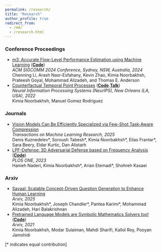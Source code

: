 ```yaml
---
permalink: /research/
title: "Research"
author_profile: true
redirect_from: 
  - /md/
  - /research.html
---
```

### Conference Proceedings
- [m3: Accurate Flow-Level Performance Estimation using Machine Learning](https://dl.acm.org/doi/pdf/10.1145/3651890.3672243) (**[Code](https://github.com/netiken/m3)**)    
  *ACM SIGCOMM 2024 Conference, Sydney, NSW, Australia, 2024*   
  Chenning Li, Arash Nasr-Esfahany, Kevin Zhao, Kimia Noorbakhsh, Prateesh Goyal, Mohammad Alizadeh, and Thomas E. Anderson 
- [Counterfactual Temporal Point Processes](https://proceedings.neurips.cc/paper_files/paper/2022/file/9d3faa41886997cfc2128b930077fa49-Paper-Conference.pdf) (**[Code](https://github.com/Networks-Learning/counterfactual-tpp)**.**[Talk](https://recorder-v3.slideslive.com/?share=73262&s=a9e670b0-7006-47ad-8b08-eefb96e2909f)**)  
  *Neural Information Processing Systems (NeurIPS), New Orleans (LA, USA), 2022*   
  Kimia Noorbakhsh, Manuel Gomez Rodriguez 
  

### Journals
- [Vision Models Can Be Efficiently Specialized via Few-Shot Task-Aware Compression](https://openreview.net/forum?id=Za9Tm07fig)  
  *Transactions on Machine Learning Research, 2025*   
  Denis Kuznedelev\*, Soroush Tabesh\*, Kimia Noorbakhsh\*, Elias Frantar\*, Sara Beery, Eldar Kurtic, Dan Alistarh 
- [LPF-Defense: 3D Adversarial Defense based on Frequency Analysis](https://journals.plos.org/plosone/article?id=10.1371/journal.pone.0271388) (**[Code](https://github.com/kimianoorbakhsh/LPF-Defense)**)  
  *PLOS ONE, 2023*   
  Hanieh Naderi, Kimia Noorbakhsh\*, Arian Etemadi\*, Shohreh Kasaei
  
    

### Arxiv
- [Savaal: Scalable Concept-Driven Question Generation to Enhance Human Learning](https://arxiv.org/abs/2502.12477)  
  *Arxiv, 2025*   
  Kimia Noorbakhsh\*, Joseph Chandler\*, Pantea Karimi\*, Mohammad Alizadeh, Hari Balakrishnan
- [Pretrained Language Models are Symbolic Mathematics Solvers too!](https://arxiv.org/abs/2110.03501) (**[Code](https://github.com/softsys4ai/differentiable-proving)**)  
  *Arxiv, 2021*   
  Kimia Noorbakhsh, Modar Sulaiman, Mahdi Sharifi, Kallol Roy, Pooyan Jamshidi
  
    

[\* indicates equal contribution]

